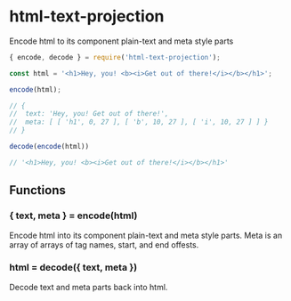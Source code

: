 # html-text-projection
Encode html to its component plain-text and meta style parts

```javascript
{ encode, decode } = require('html-text-projection');

const html = '<h1>Hey, you! <b><i>Get out of there!</i></b></h1>';

encode(html);

// {
//  text: 'Hey, you! Get out of there!',
//  meta: [ [ 'h1', 0, 27 ], [ 'b', 10, 27 ], [ 'i', 10, 27 ] ] }
// }

decode(encode(html))

// '<h1>Hey, you! <b><i>Get out of there!</i></b></h1>'
```

## Functions

### { text, meta } = encode(html)

Encode html into its component plain-text and meta style parts.  Meta is an array of arrays of tag names, start, and end offests.


### html = decode({ text, meta })

Decode text and meta parts back into html.

